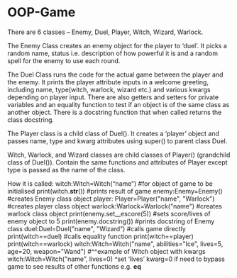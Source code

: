 # OOP-Game  
There are 6 classes – Enemy, Duel, Player, Witch, Wizard, Warlock.

The Enemy Class creates an enemy object for the player to ‘duel’. It picks a random name, status i.e. description of how powerful it is and a random spell for the enemy to use each round.

The Duel Class runs the code for the actual game between the player and the enemy. It prints the
player attribute inputs in a welcome greeting, including name, type(witch, warlock, wizard etc.) and
various kwargs depending on player input. There are also getters and setters for private variables
and an equality function to test if an object is of the same class as another object. There is a docstring function that when called returns the class docstring.

The Player class is a child class of Duel(). It creates a ‘player’ object and passes name, type and kwarg
attributes using super() to parent class Duel.

Witch, Warlock, and Wizard classes are child classes of Player() (grandchild class of Duel()). Contain
the same functions and attributes of Player except type is passed as the name of the class.

How it is called:
        witch:Witch=Witch(“name”) #for object of game to be initialised
        print(witch.__str__()) #prints result of game
        enemy:Enemy=Enemy() #creates Enemy class object
        player: Player=Player("name", "Warlock") #creates player class object
        warlock:Warlock=Warlock("name") #creates warlock class object
        print(enemy.set__escore(5)) #sets score/lives of enemy object to 5
        print(enemy.docstring()) #prints docstring of Enemy class
        duel:Duel=Duel("name", "Wizard”) #calls game directly
        print(witch==duel) #calls equality function
        print(witch==player)
        print(witch==warlock)
        witch:Witch=Witch("name", abilities="Ice", lives=5, age=20, weapon="Wand") #^^example of
        Witch object with kwargs
        witch:Witch=Witch("name”, lives=0)
        ^set ‘lives’ kwarg=0 if need to bypass game to see results of other
        functions e.g. __eq__


